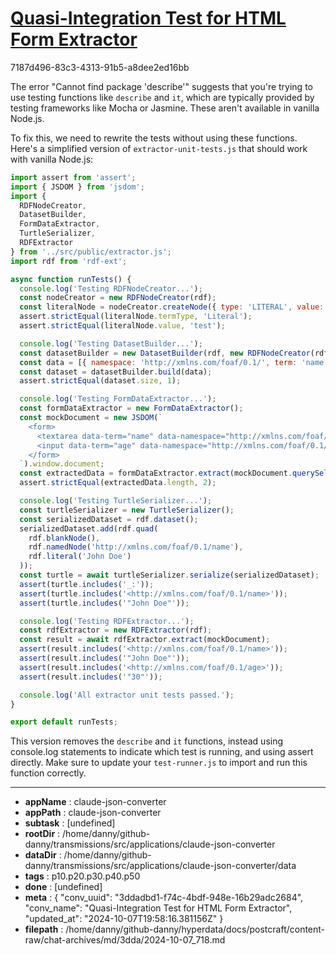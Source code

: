 # [Quasi-Integration Test for HTML Form Extractor](https://claude.ai/chat/3ddadbd1-f74c-4bdf-948e-16b29adc2684)

7187d496-83c3-4313-91b5-a8dee2ed16bb

 The error "Cannot find package 'describe'" suggests that you're trying to use testing functions like `describe` and `it`, which are typically provided by testing frameworks like Mocha or Jasmine. These aren't available in vanilla Node.js.

To fix this, we need to rewrite the tests without using these functions. Here's a simplified version of `extractor-unit-tests.js` that should work with vanilla Node.js:

```javascript
import assert from 'assert';
import { JSDOM } from 'jsdom';
import {
  RDFNodeCreator,
  DatasetBuilder,
  FormDataExtractor,
  TurtleSerializer,
  RDFExtractor
} from '../src/public/extractor.js';
import rdf from 'rdf-ext';

async function runTests() {
  console.log('Testing RDFNodeCreator...');
  const nodeCreator = new RDFNodeCreator(rdf);
  const literalNode = nodeCreator.createNode({ type: 'LITERAL', value: 'test' });
  assert.strictEqual(literalNode.termType, 'Literal');
  assert.strictEqual(literalNode.value, 'test');

  console.log('Testing DatasetBuilder...');
  const datasetBuilder = new DatasetBuilder(rdf, new RDFNodeCreator(rdf));
  const data = [{ namespace: 'http://xmlns.com/foaf/0.1/', term: 'name', type: 'LITERAL', value: 'John Doe' }];
  const dataset = datasetBuilder.build(data);
  assert.strictEqual(dataset.size, 1);

  console.log('Testing FormDataExtractor...');
  const formDataExtractor = new FormDataExtractor();
  const mockDocument = new JSDOM(`
    <form>
      <textarea data-term="name" data-namespace="http://xmlns.com/foaf/0.1/">John Doe</textarea>
      <input data-term="age" data-namespace="http://xmlns.com/foaf/0.1/" type="number" value="30">
    </form>
  `).window.document;
  const extractedData = formDataExtractor.extract(mockDocument.querySelector('form'));
  assert.strictEqual(extractedData.length, 2);

  console.log('Testing TurtleSerializer...');
  const turtleSerializer = new TurtleSerializer();
  const serializedDataset = rdf.dataset();
  serializedDataset.add(rdf.quad(
    rdf.blankNode(),
    rdf.namedNode('http://xmlns.com/foaf/0.1/name'),
    rdf.literal('John Doe')
  ));
  const turtle = await turtleSerializer.serialize(serializedDataset);
  assert(turtle.includes('_:'));
  assert(turtle.includes('<http://xmlns.com/foaf/0.1/name>'));
  assert(turtle.includes('"John Doe"'));

  console.log('Testing RDFExtractor...');
  const rdfExtractor = new RDFExtractor(rdf);
  const result = await rdfExtractor.extract(mockDocument);
  assert(result.includes('<http://xmlns.com/foaf/0.1/name>'));
  assert(result.includes('"John Doe"'));
  assert(result.includes('<http://xmlns.com/foaf/0.1/age>'));
  assert(result.includes('"30"'));

  console.log('All extractor unit tests passed.');
}

export default runTests;
```

This version removes the `describe` and `it` functions, instead using console.log statements to indicate which test is running, and using assert directly. Make sure to update your `test-runner.js` to import and run this function correctly.

---

* **appName** : claude-json-converter
* **appPath** : claude-json-converter
* **subtask** : [undefined]
* **rootDir** : /home/danny/github-danny/transmissions/src/applications/claude-json-converter
* **dataDir** : /home/danny/github-danny/transmissions/src/applications/claude-json-converter/data
* **tags** : p10.p20.p30.p40.p50
* **done** : [undefined]
* **meta** : {
  "conv_uuid": "3ddadbd1-f74c-4bdf-948e-16b29adc2684",
  "conv_name": "Quasi-Integration Test for HTML Form Extractor",
  "updated_at": "2024-10-07T19:58:16.381156Z"
}
* **filepath** : /home/danny/github-danny/hyperdata/docs/postcraft/content-raw/chat-archives/md/3dda/2024-10-07_718.md